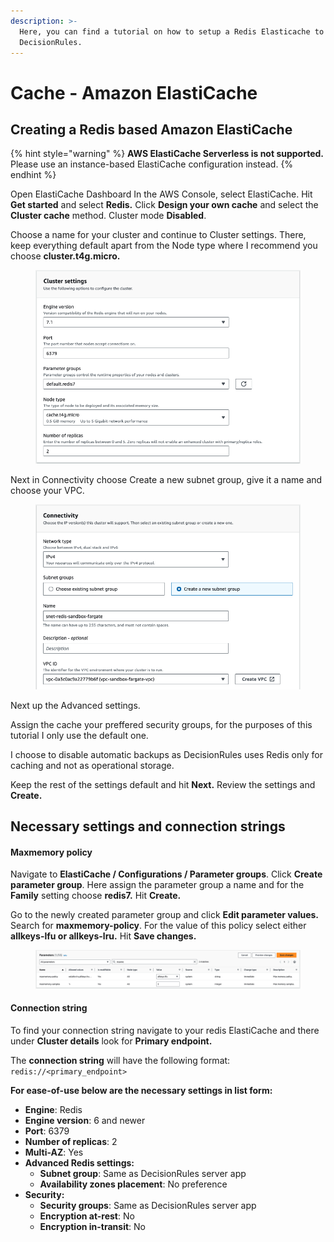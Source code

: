 ```yaml
---
description: >-
  Here, you can find a tutorial on how to setup a Redis Elasticache to work with
  DecisionRules.
---
```


# Cache - Amazon ElastiCache

## Creating a Redis based Amazon ElastiCache

{% hint style="warning" %}
**AWS ElastiCache Serverless is not supported.** Please use an instance-based ElastiCache configuration instead.
{% endhint %}

Open ElastiCache Dashboard In the AWS Console, select ElastiCache. Hit **Get started** and select **Redis.** Click **Design your own cache** and select the **Cluster cache** method. Cluster mode **Disabled**.

Choose a name for your cluster and continue to Cluster settings. There, keep everything default apart from the Node type where I recommend you choose **cluster.t4g.micro.**

<figure><img src="../../../.gitbook/assets/image (315).png" alt=""><figcaption></figcaption></figure>

Next in Connectivity choose Create a new subnet group, give it a name and choose your VPC.

<figure><img src="../../../.gitbook/assets/image (316).png" alt=""><figcaption></figcaption></figure>

Next up the Advanced settings.

Assign the cache your preffered security groups, for the purposes of this tutorial I only use the default one.

I choose to disable automatic backups as DecisionRules uses Redis only for caching and not as operational storage.

Keep the rest of the settings default and hit **Next.** Review the settings and **Create.**

## Necessary settings and connection strings

#### Maxmemory policy

Navigate to **ElastiCache / Configurations / Parameter groups**. Click **Create parameter group**. Here assign the parameter group a name and for the **Family** setting choose **redis7.** Hit **Create.**

Go to the newly created parameter group and click **Edit parameter values.** Search for **maxmemory-policy**. For the value of this policy select either **allkeys-lfu or allkeys-lru.** Hit **Save changes.**

<figure><img src="../../../.gitbook/assets/image (330).png" alt=""><figcaption></figcaption></figure>

#### Connection string

To find your connection string navigate to your redis ElastiCache and there under **Cluster details** look for **Primary endpoint.**

The **connection string** will have the following format: `redis://<primary_endpoint>`

**For ease-of-use below are the necessary settings in list form:**

* **Engine**: Redis
* **Engine version**: 6 and newer
* **Port**: 6379
* **Number of replicas**: 2
* **Multi-AZ**: Yes
* **Advanced Redis settings:**
  * **Subnet group**: Same as DecisionRules server app
  * **Availability zones placement**: No preference
* **Security:**
  * **Security groups**: Same as DecisionRules server app
  * **Encryption at-rest**: No
  * **Encryption in-transit**: No
